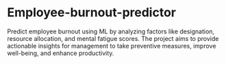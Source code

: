 # Employee-burnout-predictor
Predict employee burnout using ML by analyzing factors like designation, resource allocation, and mental fatigue scores. The project aims to provide actionable insights for management to take preventive measures, improve well-being, and enhance productivity.
